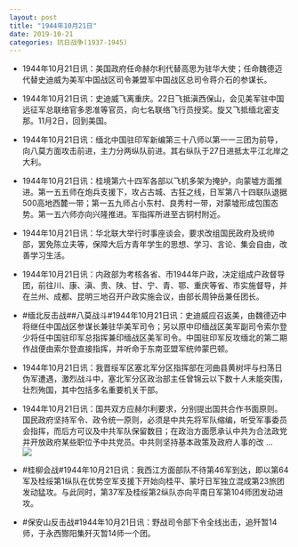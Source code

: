 ```yaml
---
layout: post
title: "1944年10月21日"
date: 2019-10-21
categories: 抗日战争(1937-1945)
---
```


<meta name="referrer" content="no-referrer" />

- 1944年10月21日讯：美国政府任命赫尔利代替高思为驻华大使；任命魏德迈代替史迪威为美军中国战区司令兼盟军中国战区总司令蒋介石的参谋长。 

- 1944年10月21日讯：史迪威飞离重庆。22日飞抵滇西保山，会见美军驻中国远征军总联络官多恩准等官员，向七名联络飞行员授奖。旋又飞抵缅北密支那。11月2日，回到美国。 

- 1944年10月21日讯：缅北中国驻印军新编第三十八师以第一一三团为前导，向八莫方面攻击前进，主力分两纵队前进。其右纵队于27日进抵太平江北岸之大利。 

- 1944年10月21日讯：桂境第六十四军各部以飞机多架为掩护，向蒙墟方面推进。第一五五师在炮兵支援下，攻占古城、古狂之线，日军第八十四联队退据500高地西麓一带；第一五九师占小东村、良秀村一带，对蒙墟形成包围态势。第一五六师亦向兴隆推进。军指挥所进至古铜村附近。 

- 1944年10月21日讯：华北联大举行时事座谈会，要求改组国民政府及统帅部，罢免陈立夫等，保障大后方青年学生的思想、学习、言论、集会自由，改善学习生活。 

- 1944年10月21日讯：内政部为考核各省、市1944年户政，决定组成户政督导团，前往川、康、滇、贵、陕、甘、宁、青、鄂、重庆等省、市实施督导，并在兰州、成都、昆明三地召开户政实施会议，由部长周钟岳兼任团长。 

- #缅北反击战##八莫战斗#1944年10月21日讯：史迪威应召返美，由魏德迈中将继任中国战区参谋长兼驻华美军司令；另以原中印缅战区美军副司令索尔登少将任中国驻印军总指挥兼印缅战区美军司令。中国驻印军反攻缅北的第二期作战便由索尔登直接指挥，并听命于东南亚盟军统帅蒙巴顿。 

- 1944年10月21日讯：我晋绥军区塞北军分区指挥部在河曲县黄树坪与扫荡日伪军遭遇，激烈战斗中，塞北军分区政治部主任曾锦云以下数十人未能突围，壮烈殉国，其中包括多名重要机关干部。 

- 1944年10月21日讯：国共双方应赫尔利要求，分别提出国共合作书面原则。国民政府坚持军令、政令统一原则，必须是中共先将军队缩编，听受军事委员会指挥，而后方可议及中共军队保留数目；在政治方面愿承认中共为合法政党并开放政府某些职位予中共党员。中共则坚持基本政策及政府人事的改 ... <br/><img src="https://wx4.sinaimg.cn/large/aca367d8ly1g85lbxsa1rj20c809zdfw.jpg" />

- #桂柳会战#1944年10月21日讯：我西江方面部队不待第46军到达，即以第64军及桂绥第1纵队在优势空军支援下开始向桂平、蒙圩日军独立混成第23旅团发动猛攻。与此同时，第37军及桂绥第2纵队亦向平南日军第104师团发动进攻。 

- #保安山反击战#1944年10月21日讯：野战司令部下令全线出击，追歼暂14师，于永西酂阳集歼灭暂14师一个团。 

